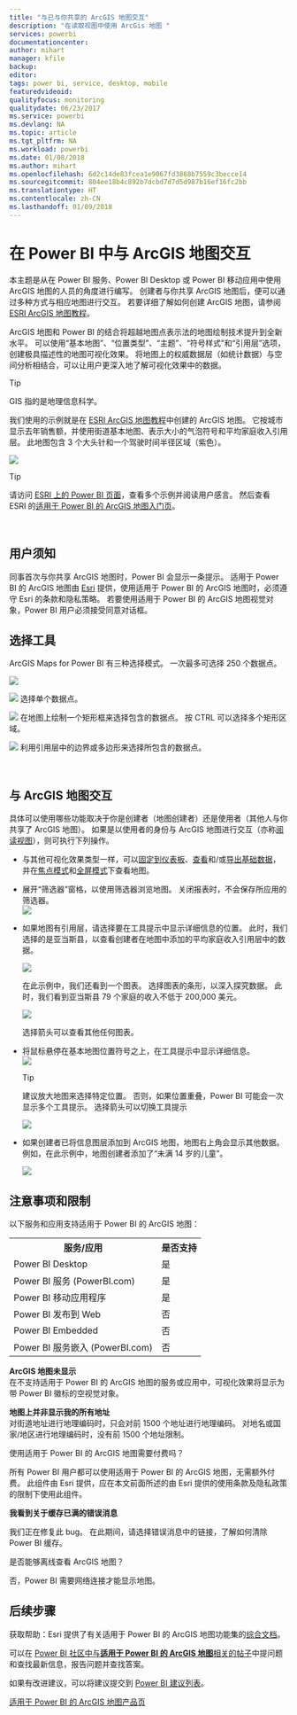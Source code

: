 ```yaml
---
title: "与已与你共享的 ArcGIS 地图交互"
description: "在读取视图中使用 ArcGis 地图 "
services: powerbi
documentationcenter: 
author: mihart
manager: kfile
backup: 
editor: 
tags: power bi, service, desktop, mobile
featuredvideoid: 
qualityfocus: monitoring
qualitydate: 06/23/2017
ms.service: powerbi
ms.devlang: NA
ms.topic: article
ms.tgt_pltfrm: NA
ms.workload: powerbi
ms.date: 01/08/2018
ms.author: mihart
ms.openlocfilehash: 6d2c14de83fcea1e9067fd3868b7559c3becce14
ms.sourcegitcommit: 804ee18b4c892b7dcbd7d7d5d987b16ef16fc2bb
ms.translationtype: HT
ms.contentlocale: zh-CN
ms.lasthandoff: 01/09/2018
---
```

# <a name="interacting-with-arcgis-maps-in-power-bi"></a>在 Power BI 中与 ArcGIS 地图交互
本主题是从在 Power BI 服务、Power BI Desktop 或 Power BI 移动应用中使用 ArcGIS 地图的人员的角度进行编写。 创建者与你共享 ArcGIS 地图后，便可以通过多种方式与相应地图进行交互。  若要详细了解如何创建 ArcGIS 地图，请参阅 [ESRI ArcGIS 地图教程](power-bi-visualization-arcgis.md)。

ArcGIS 地图和 Power BI 的结合将超越地图点表示法的地图绘制技术提升到全新水平。 可以使用“基本地图”、“位置类型”、“主题”、“符号样式”和“引用层”选项，创建极具描述性的地图可视化效果。 将地图上的权威数据层（如统计数据）与空间分析相结合，可以让用户更深入地了解可视化效果中的数据。

> [!TIP]
> GIS 指的是地理信息科学。
> 
> 

我们使用的示例就是在 [ESRI ArcGIS 地图教程](power-bi-visualization-arcgis.md)中创建的 ArcGIS 地图。 它按城市显示去年销售额，并使用街道基本地图、表示大小的气泡符号和平均家庭收入引用层。 此地图包含 3 个大头针和一个驾驶时间半径区域（紫色）。

![](media/power-bi-visualizations-arcgis/power-bi-arcgis-esri-new.png)

> [!TIP]
> 请访问 [ESRI 上的 Power BI 页面](https://www.esri.com/powerbi)，查看多个示例并阅读用户感言。 然后查看 ESRI 的[适用于 Power BI 的 ArcGIS 地图入门页](https://doc.arcgis.com/en/maps-for-powerbi/get-started/about-maps-for-power-bi.htm)。
> 
> 

<br/>

## <a name="user-consent"></a>用户须知
同事首次与你共享 ArcGIS 地图时，Power BI 会显示一条提示。 适用于 Power BI 的 ArcGIS 地图由 [Esri](https://www.esri.com) 提供，使用适用于 Power BI 的 ArcGIS 地图时，必须遵守 Esri 的条款和隐私策略。 若要使用适用于 Power BI 的 ArcGIS 地图视觉对象，Power BI 用户必须接受同意对话框。

## <a name="selection-tools"></a>选择工具
ArcGIS Maps for Power BI 有三种选择模式。 一次最多可选择 250 个数据点。

![](media/power-bi-visualizations-arcgis/power-bi-esri-selection-tools2.png)

![](media/power-bi-visualizations-arcgis/power-bi-esri-selection-single2.png) 选择单个数据点。

![](media/power-bi-visualizations-arcgis/power-bi-esri-selection-marquee2.png) 在地图上绘制一个矩形框来选择包含的数据点。 按 CTRL 可以选择多个矩形区域。

![](media/power-bi-visualizations-arcgis/power-bi-esri-selection-reference-layer2.png) 利用引用层中的边界或多边形来选择所包含的数据点。

<br/>

## <a name="interacting-with-an-arcgis-map"></a>与 ArcGIS 地图交互
具体可以使用哪些功能取决于你是创建者（地图创建者）还是使用者（其他人与你共享了 ArcGIS 地图）。 如果是以使用者的身份与 ArcGIS 地图进行交互（亦称[阅读视图](service-reading-view-and-editing-view.md)），则可执行下列操作。

* 与其他可视化效果类型一样，可以[固定到仪表板](service-dashboard-pin-tile-from-report.md)、[查看](service-reports-show-data.md)和/或[导出基础数据](power-bi-visualization-export-data.md)，并在[焦点模式](service-focus-mode.md)和[全屏模式](service-fullscreen-mode.md)下查看地图。    
* 展开“筛选器”窗格，以使用筛选器浏览地图。 关闭报表时，不会保存所应用的筛选器。    
    ![](media/power-bi-visualizations-arcgis/power-bi-filter-newer.png)  
* 如果地图有引用层，请选择要在工具提示中显示详细信息的位置。 此时，我们选择的是亚当斯县，以查看创建者在地图中添加的平均家庭收入引用层中的数据。
  
    ![](media/power-bi-visualizations-arcgis/power-bi-reference-layer.png)  
  
    在此示例中，我们还看到一个图表。 选择图表的条形，以深入探究数据。 此时，我们看到亚当斯县 79 个家庭的收入不低于 200,000 美元。
  
    ![](media/power-bi-visualizations-arcgis/power-bi-tooltip-chart.png)
  
    选择箭头可以查看其他任何图表。
* 将鼠标悬停在基本地图位置符号之上，在工具提示中显示详细信息。     
  ![](media/power-bi-visualizations-arcgis/power-bi-arcgis-hover.png)
  
  > [!TIP]
  > 建议放大地图来选择特定位置。  否则，如果位置重叠，Power BI 可能会一次显示多个工具提示。 选择箭头可以切换工具提示
  > 
  > ![](media/power-bi-visualizations-arcgis/power-bi-3-screens.png)
  > 
  > 
* 如果创建者已将信息图层添加到 ArcGIS 地图，地图右上角会显示其他数据。  例如，在此示例中，地图创建者添加了“未满 14 岁的儿童”。
  
    ![](media/power-bi-visualizations-arcgis/power-bi-demographics.png)

## <a name="considerations-and-limitations"></a>注意事项和限制
以下服务和应用支持适用于 Power BI 的 ArcGIS 地图：

<table>
<tr><th>服务/应用</th><th>是否支持</th></tr>
<tr>
<td>Power BI Desktop</td>
<td>是</td>
</tr>
<tr>
<td>Power BI 服务 (PowerBI.com)</td>
<td>是</td>
</tr>
<tr>
<td>Power BI 移动应用程序</td>
<td>是</td>
</tr>
<tr>
<td>Power BI 发布到 Web</td>
<td>否</td>
</tr>
<tr>
<td>Power BI Embedded</td>
<td>否</td>
</tr>
<tr>
<td>Power BI 服务嵌入 (PowerBI.com)</td>
<td>否</td>
</tr>
</table>

**ArcGIS 地图未显示**    
在不支持适用于 Power BI 的 ArcGIS 地图的服务或应用中，可视化效果将显示为带 Power BI 徽标的空视觉对象。

**地图上并非显示我的所有地址**    
对街道地址进行地理编码时，只会对前 1500 个地址进行地理编码。 对地名或国家/地区进行地理编码时，没有前 1500 个地址限制。

使用适用于 Power BI 的 ArcGIS 地图需要付费吗？

所有 Power BI 用户都可以使用适用于 Power BI 的 ArcGIS 地图，无需额外付费。 此组件由 Esri 提供，应在本文前面所述的由 Esri 提供的使用条款及隐私政策的限制下使用此组件。

**我看到关于缓存已满的错误消息**

我们正在修复此 bug。  在此期间，请选择错误消息中的链接，了解如何清除 Power BI 缓存。

是否能够离线查看 ArcGIS 地图？

否，Power BI 需要网络连接才能显示地图。

## <a name="next-steps"></a>后续步骤
获取帮助：Esri 提供了有关适用于 Power BI 的 ArcGIS 地图功能集的[综合文档](https://go.microsoft.com/fwlink/?LinkID=828772)。

可以在 [Power BI 社区中与**适用于 Power BI 的 ArcGIS 地图**相关的帖子](https://go.microsoft.com/fwlink/?LinkID=828771)中提问题和查找最新信息，报告问题并查找答案。

如果有改进建议，可以将建议提交到 [Power BI 建议列表](https://ideas.powerbi.com)。

[适用于 Power BI 的 ArcGIS 地图产品页](https://www.esri.com/powerbi)

